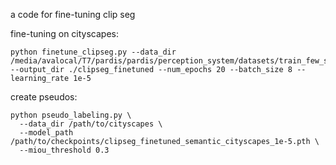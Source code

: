a code for fine-tuning clip seg


fine-tuning on cityscapes:
```
python finetune_clipseg.py --data_dir /media/avalocal/T7/pardis/pardis/perception_system/datasets/train_few_shot_leftover --output_dir ./clipseg_finetuned --num_epochs 20 --batch_size 8 --learning_rate 1e-5
```


create pseudos:
```
python pseudo_labeling.py \
  --data_dir /path/to/cityscapes \
  --model_path /path/to/checkpoints/clipseg_finetuned_semantic_cityscapes_1e-5.pth \
  --miou_threshold 0.3
```
